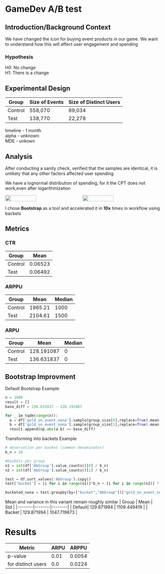 # GameDev A/B test

## Introduction/Background Context
We have changed the icon for buying event products in our game.  We want to understand how this will affect user engagement and spending
### Hypothesis    
H0: No change    
H1: There is a change

## Experimental Design

| Group                  | Size of Events | Size of Distinct Users |
|------------------------|----------------|------------------------|
| Control                | 558,070        | 89,034                 |
| Test                   | 138,770        | 22,278                 |

timeline - 1 month    
alpha - unknown    
MDE - unkown    

## Analysis
After conducting a sanity check, verified that the samples are identical, it is unlikely that any other factors affected user spending

We have a lognormal distribution of spending, for it the CPT does not work,even after logarithmization     
  <div style="display: flex; justify-content: space-between;">
      <img src="https://github.com/apereprosov/ab-test-gamedev/assets/61319269/44b2139a-7318-4815-83f2-a551761caf25" style="flex: 1; object-fit: cover; width: 40%; height: 60%;" />
      <img src="https://github.com/apereprosov/ab-test-gamedev/assets/61319269/d656a7d8-526c-40b1-bbb5-acb7282c8cc3" style="flex: 1; object-fit: cover; width: 40%; height: 60%;" />
  </div>    

I chose **Bootstrap** as a tool and accelerated it in **10x** times in workflow using backets   

## Metrics
### CTR
| Group  | Mean   | 
|--------|--------|
| Control| 0.06523|
| Test   | 0.06492|
### ARPPU
| Group  | Mean   | Median |
|--------|--------|--------|
| Control| 1965.21| 1000   |
| Test   | 2104.61| 1500   |
### ARPU
| Group  | Mean   | Median |
|--------|--------|--------|
| Control| 128.191087	| 0   |
| Test   | 136.631837 | 0   |

## Bootstrap Improvment
Default Bootstrap Example
```python
n = 1000
result = []
base_diff = 136.631837 - 128.191087

for _ in tqdm(range(n)):
  a = df['gold_on_event_nona'].sample(group_size[0],replace=True).mean()
  b = df['gold_on_event_nona'].sample(group_size[1],replace=True).mean()
  result.append(np.abs(a-b) >= base_diff)
```
Transforming into backets Example
```python
# observation per basket (common denominator)
b_n = 10

#baskets per group
n1 = int(df['AbGroup'].value_counts()[0] / b_n)
n2 = int(df['AbGroup'].value_counts()[1] / b_n)

test = df.sort_values('AbGroup').copy()
test['bucket'] = [i for i in range(n1)]*b_n + [i for i in range(n2)] * b_n

bucketed_nona = test.groupby(by=["bucket","AbGroup"])["gold_on_event_nona"].agg(['mean','std']).reset_index()
```
Mean and variance in this variant remain roughly similar
| Group  | Mean   | Std |
|--------|--------|--------|
| Default| 129.871994	| 1109.449419   |
| Backet   | 129.871994 | 1047.719873  |

# Results 
| Metric                   | ARPU            | ARPPU          |
|--------------------------|-----------------|----------------|
| p-value                  | 0.01            | 0.0054         |
| for distinct users       | 0.0             | 0.0224         |

